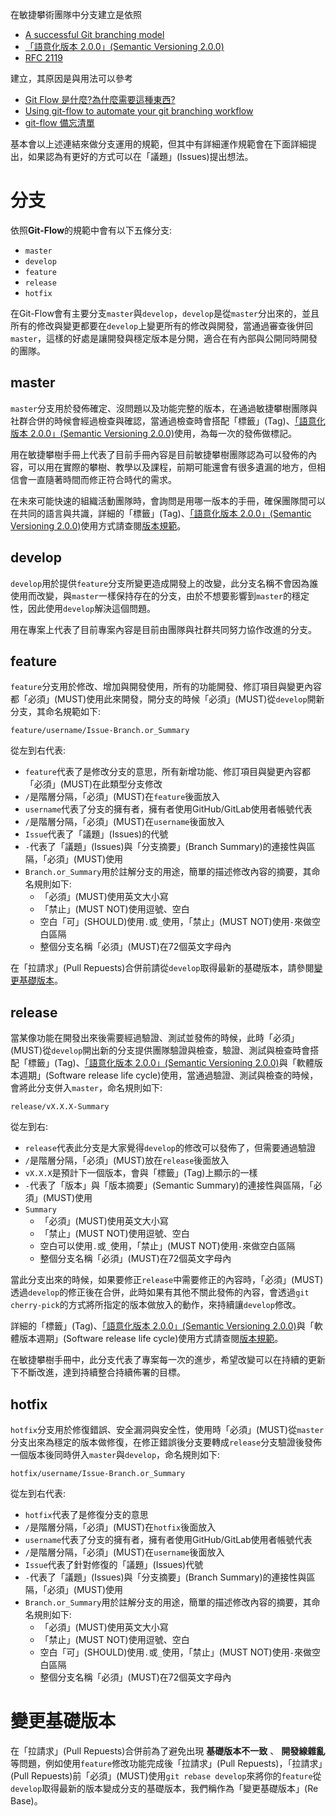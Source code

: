 在敏捷攀術團隊中分支建立是依照
- [A successful Git branching model](https://nvie.com/posts/a-successful-git-branching-model/)
- [「語意化版本 2.0.0」(Semantic Versioning 2.0.0)](https://semver.org/lang/zh-TW/#%E8%AA%9E%E6%84%8F%E5%8C%96%E7%89%88%E6%9C%AC-200)
- [RFC 2119](https://www.ietf.org/rfc/rfc2119.txt)

建立，其原因是與用法可以參考
- [Git Flow 是什麼?為什麼需要這種東西?](https://gitbook.tw/chapters/gitflow/why-need-git-flow.html)
- [Using git-flow to automate your git branching workflow](https://jeffkreeftmeijer.com/git-flow/)
- [git-flow 備忘清單](https://danielkummer.github.io/git-flow-cheatsheet/index.zh_TW.html)

基本會以上述連結來做分支運用的規範，但其中有詳細運作規範會在下面詳細提出，如果認為有更好的方式可以在「議題」(Issues)提出想法。  

# 分支
依照**Git-Flow**的規範中會有以下五條分支:
- `master`
- `develop`
- `feature`
- `release`
- `hotfix`

在Git-Flow會有主要分支`master`與`develop`，`develop`是從`master`分出來的，並且所有的修改與變更都要在`develop`上變更所有的修改與開發，當通過審查後併回`master`，這樣的好處是讓開發與穩定版本是分開，適合在有內部與公開同時開發的團隊。

## master
`master`分支用於發佈確定、沒問題以及功能完整的版本，在通過敏捷攀樹團隊與社群合併的時候會經過檢查與確認，當通過檢查時會搭配「標籤」(Tag)、[「語意化版本 2.0.0」(Semantic Versioning 2.0.0)](https://semver.org/lang/zh-TW/#%E8%AA%9E%E6%84%8F%E5%8C%96%E7%89%88%E6%9C%AC-200)使用，為每一次的發佈做標記。  

用在敏捷攀樹手冊上代表了目前手冊內容是目前敏捷攀樹團隊認為可以發佈的內容，可以用在實際的攀樹、教學以及課程，前期可能還會有很多遺漏的地方，但相信會一直隨著時間而修正符合時代的需求。

在未來可能快速的組織活動團隊時，會詢問是用哪一版本的手冊，確保團隊間可以在共同的語言與共識，詳細的「標籤」(Tag)、[「語意化版本 2.0.0」(Semantic Versioning 2.0.0)](https://semver.org/lang/zh-TW/#%E8%AA%9E%E6%84%8F%E5%8C%96%E7%89%88%E6%9C%AC-200)使用方式請查閱[版本規範](./版本規範.md)。

## develop
`develop`用於提供`feature`分支所變更造成開發上的改變，此分支名稱不會因為誰使用而改變，與`master`一樣保持存在的分支，由於不想要影響到`master`的穩定性，因此使用`develop`解決這個問題。

用在專案上代表了目前專案內容是目前由團隊與社群共同努力協作改進的分支。

## feature
`feature`分支用於修改、增加與開發使用，所有的功能開發、修訂項目與變更內容都「必須」(MUST)使用此來開發，開分支的時候「必須」(MUST)從`develop`開新分支，其命名規範如下:

```
feature/username/Issue-Branch.or_Summary
```

從左到右代表:
- `feature`代表了是修改分支的意思，所有新增功能、修訂項目與變更內容都「必須」(MUST)在此類型分支修改
- `/`是階層分隔，「必須」(MUST)在`feature`後面放入
- `username`代表了分支的擁有者，擁有者使用GitHub/GitLab使用者帳號代表
- `/`是階層分隔，「必須」(MUST)在`username`後面放入
- `Issue`代表了「議題」(Issues)的代號
- `-`代表了「議題」(Issues)與「分支摘要」(Branch Summary)的連接性與區隔，「必須」(MUST)使用
- `Branch.or_Summary`用於註解分支的用途，簡單的描述修改內容的摘要，其命名規則如下:
  - 「必須」(MUST)使用英文大小寫
  - 「禁止」(MUST NOT)使用逗號、空白
  - 空白「可」(SHOULD)使用`.`或`_`使用，「禁止」(MUST NOT)使用`-`來做空白區隔
  - 整個分支名稱「必須」(MUST)在72個英文字母內

在「拉請求」(Pull Repuests)合併前請從`develop`取得最新的基礎版本，請參閱[變更基礎版本](#變更基礎版本)。

## release
當某像功能在開發出來後需要經過驗證、測試並發佈的時候，此時「必須」(MUST)從`develop`開出新的分支提供團隊驗證與檢查，驗證、測試與檢查時會搭配「標籤」(Tag)、[「語意化版本 2.0.0」(Semantic Versioning 2.0.0)](https://semver.org/lang/zh-TW/#%E8%AA%9E%E6%84%8F%E5%8C%96%E7%89%88%E6%9C%AC-200)與「軟體版本週期」(Software release life cycle)使用，當通過驗證、測試與檢查的時候，會將此分支併入`master`，命名規則如下:

```
release/vX.X.X-Summary
```

從左到右:
- `release`代表此分支是大家覺得`develop`的修改可以發佈了，但需要通過驗證
- `/`是階層分隔，「必須」(MUST)放在`release`後面放入
- `vX.X.X`是預計下一個版本，會與「標籤」(Tag)上顯示的一樣
- `-`代表了「版本」與「版本摘要」(Semantic Summary)的連接性與區隔，「必須」(MUST)使用
- `Summary`
  - 「必須」(MUST)使用英文大小寫
  - 「禁止」(MUST NOT)使用逗號、空白
  - 空白可以使用`.`或`_`使用，「禁止」(MUST NOT)使用`-`來做空白區隔
  - 整個分支名稱「必須」(MUST)在72個英文字母內

當此分支出來的時候，如果要修正`release`中需要修正的內容時，「必須」(MUST)透過`develop`的修正後在合併，此時如果有其他不關此發佈的內容，會透過`git cherry-pick`的方式將所指定的版本做放入的動作，來持續讓`develop`修改。

詳細的「標籤」(Tag)、[「語意化版本 2.0.0」(Semantic Versioning 2.0.0)](https://semver.org/lang/zh-TW/#%E8%AA%9E%E6%84%8F%E5%8C%96%E7%89%88%E6%9C%AC-200)與「軟體版本週期」(Software release life cycle)使用方式請查閱[版本規範](./版本規範.md)。

在敏捷攀樹手冊中，此分支代表了專案每一次的進步，希望改變可以在持續的更新下不斷改進，達到持續整合持續佈署的目標。

## hotfix
`hotfix`分支用於修復錯誤、安全漏洞與安全性，使用時「必須」(MUST)從`master`分支出來為穩定的版本做修復，在修正錯誤後分支要轉成`release`分支驗證後發佈一個版本後同時併入`master`與`develop`，命名規則如下:

```
hotfix/username/Issue-Branch.or_Summary
```

從左到右代表:
- `hotfix`代表了是修復分支的意思
- `/`是階層分隔，「必須」(MUST)在`hotfix`後面放入
- `username`代表了分支的擁有者，擁有者使用GitHub/GitLab使用者帳號代表
- `/`是階層分隔，「必須」(MUST)在`username`後面放入
- `Issue`代表了針對修復的「議題」(Issues)代號
- `-`代表了「議題」(Issues)與「分支摘要」(Branch Summary)的連接性與區隔，「必須」(MUST)使用
- `Branch.or_Summary`用於註解分支的用途，簡單的描述修改內容的摘要，其命名規則如下:
  - 「必須」(MUST)使用英文大小寫
  - 「禁止」(MUST NOT)使用逗號、空白
  - 空白「可」(SHOULD)使用`.`或`_`使用，「禁止」(MUST NOT)使用`-`來做空白區隔
  - 整個分支名稱「必須」(MUST)在72個英文字母內

# 變更基礎版本
在「拉請求」(Pull Repuests)合併前為了避免出現 **基礎版本不一致** 、 **開發線雜亂** 等問題，例如使用`feature`修改功能完成後「拉請求」(Pull Repuests)，「拉請求」(Pull Repuests)前「必須」(MUST)使用`git rebase develop`來將你的`feature`從`develop`取得最新的版本變成分支的基礎版本，我們稱作為「變更基礎版本」(Re Base)。
